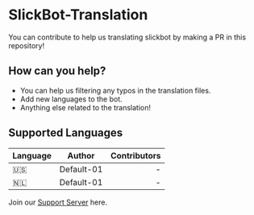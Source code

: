 # SlickBot-Translation

You can contribute to help us translating slickbot by making a PR in this repository!

## How can you help?

- You can help us filtering any typos in the translation files.
- Add new languages to the bot.
- Anything else related to the translation!

## Supported Languages

| Language | Author | Contributors |
| ------------- |:-------------:| -----:|
| 🇺🇸 | Default-01 | - |
| 🇳🇱 | Default-01 | - |

Join our [Support Server](https://discord.gg/rAgmnThdcz) here.
